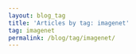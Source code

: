 ```yaml
---
layout: blog_tag
title: 'Articles by tag: imagenet'
tag: imagenet
permalink: /blog/tag/imagenet/
---
```

